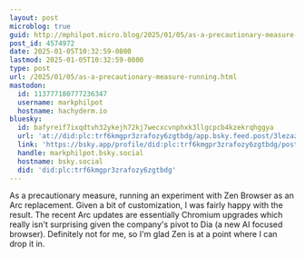 ```yaml
---
layout: post
microblog: true
guid: http://mphilpot.micro.blog/2025/01/05/as-a-precautionary-measure-running.html
post_id: 4574972
date: 2025-01-05T10:32:59-0800
lastmod: 2025-01-05T10:32:59-0800
type: post
url: /2025/01/05/as-a-precautionary-measure-running.html
mastodon:
  id: 113777180777236347
  username: markphilpot
  hostname: hachyderm.io
bluesky:
  id: bafyreif7ixqdtvh32ykejh72kj7wecxcvnphxk3llgcpcb4kzekrqhggya
  url: 'at://did:plc:trf6kmgpr3zrafozy6zgtbdg/app.bsky.feed.post/3lezaznhloz2z'
  link: 'https://bsky.app/profile/did:plc:trf6kmgpr3zrafozy6zgtbdg/post/3lezaznhloz2z'
  handle: markphilpot.bsky.social
  hostname: bsky.social
  did: 'did:plc:trf6kmgpr3zrafozy6zgtbdg'
---
```

As a precautionary measure, running an experiment with Zen Browser as an Arc replacement. Given a bit of customization, I was fairly happy with the result. The recent Arc updates are essentially Chromium upgrades which really isn't surprising given the company's pivot to Dia (a new AI focused browser). Definitely not for me, so I'm glad Zen is at a point where I can drop it in.

